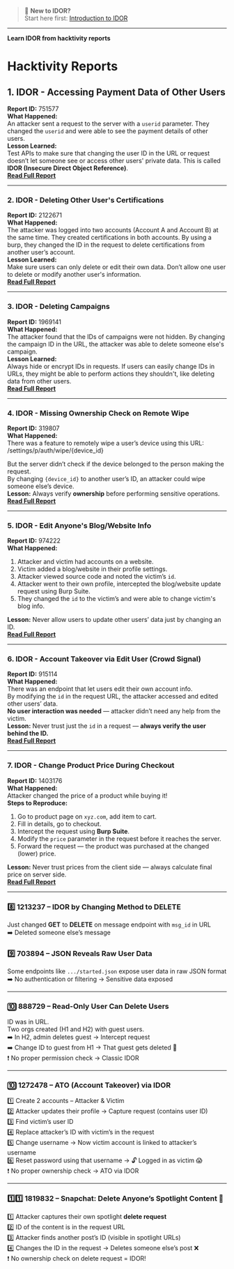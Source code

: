 > 🔰 **New to IDOR?**  
> Start here first: [Introduction to IDOR](https://github.com/jannuatharva07/IDOR/blob/main/idor.md)    
---

**Learn IDOR from hacktivity reports**

# Hacktivity Reports

## 1. **IDOR - Accessing Payment Data of Other Users**
**Report ID:** 751577  
**What Happened:**  
An attacker sent a request to the server with a `userid` parameter. They changed the `userid` and were able to see the payment details of other users.  
**Lesson Learned:**  
Test APIs to make sure that changing the user ID in the URL or request doesn’t let someone see or access other users' private data. This is called **IDOR (Insecure Direct Object Reference)**.  
**[Read Full Report](https://hackerone.com/reports/751577)**

---

### 2. **IDOR - Deleting Other User's Certifications**
**Report ID:** 2122671  
**What Happened:**  
The attacker was logged into two accounts (Account A and Account B) at the same time. They created certifications in both accounts. By using a burp, they changed the ID in the request to delete certifications from another user’s account.  
**Lesson Learned:**  
Make sure users can only delete or edit their own data. Don’t allow one user to delete or modify another user's information.  
**[Read Full Report](https://hackerone.com/reports/2122671)**

---

### 3. **IDOR - Deleting Campaigns**
**Report ID:** 1969141  
**What Happened:**  
The attacker found that the IDs of campaigns were not hidden. By changing the campaign ID in the URL, the attacker was able to delete someone else's campaign.  
**Lesson Learned:**  
Always hide or encrypt IDs in requests. If users can easily change IDs in URLs, they might be able to perform actions they shouldn't, like deleting data from other users.  
**[Read Full Report](https://hackerone.com/reports/1969141)**

---

### 4. **IDOR - Missing Ownership Check on Remote Wipe**
**Report ID:** 319807  
**What Happened:**  
There was a feature to remotely wipe a user’s device using this URL:
/settings/p/auth/wipe/{device_id}

But the server didn’t check if the device belonged to the person making the request.  
By changing `{device_id}` to another user’s ID, an attacker could wipe someone else’s device.  
**Lesson:** Always verify **ownership** before performing sensitive operations.  
**[Read Full Report](https://example.com/report/319807)**

---

### 5. **IDOR - Edit Anyone's Blog/Website Info**
**Report ID:** 974222  
**What Happened:**  
1. Attacker and victim had accounts on a website.  
2. Victim added a blog/website in their profile settings.  
3. Attacker viewed source code and noted the victim’s `id`.  
4. Attacker went to their own profile, intercepted the blog/website update request using Burp Suite.  
5. They changed the `id` to the victim’s and were able to change victim's blog info.

**Lesson:** Never allow users to update other users’ data just by changing an ID.  
**[Read Full Report](https://example.com/report/974222)**

---

### 6. **IDOR - Account Takeover via Edit User (Crowd Signal)**
**Report ID:** 915114  
**What Happened:**  
There was an endpoint that let users edit their own account info.  
By modifying the `id` in the request URL, the attacker accessed and edited other users’ data.  
**No user interaction was needed** — attacker didn’t need any help from the victim.  
**Lesson:** Never trust just the `id` in a request — **always verify the user behind the ID.**  
**[Read Full Report](https://example.com/report/915114)**

---

### 7. **IDOR - Change Product Price During Checkout**
**Report ID:** 1403176  
**What Happened:**  
Attacker changed the price of a product while buying it!  
**Steps to Reproduce:**
1. Go to product page on `xyz.com`, add item to cart.
2. Fill in details, go to checkout.
3. Intercept the request using **Burp Suite**.
4. Modify the `price` parameter in the request before it reaches the server.
5. Forward the request — the product was purchased at the changed (lower) price.

**Lesson:** Never trust prices from the client side — always calculate final price on server side.  
**[Read Full Report](https://example.com/report/1403176)**

---

### 8️⃣ 1213237 – IDOR by Changing Method to DELETE  
Just changed **GET** to **DELETE** on message endpoint with `msg_id` in URL  
➡️ Deleted someone else’s message  


### 9️⃣ 703894 – JSON Reveals Raw User Data  
Some endpoints like `.../started.json` expose user data in raw JSON format  
➡️ No authentication or filtering → Sensitive data exposed

---

### 🔟 888729 – Read-Only User Can Delete Users  
ID was in URL.  
Two orgs created (H1 and H2) with guest users.  
➡️ In H2, admin deletes guest → Intercept request  
➡️ Change ID to guest from H1 → That guest gets deleted 😬  
❗ No proper permission check → Classic IDOR

---

### 🔟 1272478 – ATO (Account Takeover) via IDOR  
1️⃣ Create 2 accounts – Attacker & Victim  
2️⃣ Attacker updates their profile → Capture request (contains user ID)  
3️⃣ Find victim’s user ID  
4️⃣ Replace attacker’s ID with victim’s in the request  
5️⃣ Change username → Now victim account is linked to attacker’s username  
6️⃣ Reset password using that username → 🔓 Logged in as victim 😱  
❗ No proper ownership check → ATO via IDOR

---
### 1️⃣1️⃣ 1819832 – Snapchat: Delete Anyone’s Spotlight Content 📸  
1️⃣ Attacker captures their own spotlight **delete request**  
2️⃣ ID of the content is in the request URL  
3️⃣ Attacker finds another post’s ID (visible in spotlight URLs)  
4️⃣ Changes the ID in the request → Deletes someone else’s post ❌  
❗ No ownership check on delete request = IDOR!
